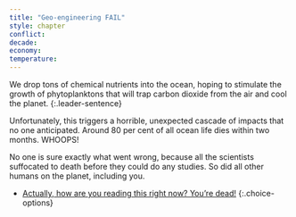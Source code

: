 ```yaml
---
title: "Geo-engineering FAIL"
style: chapter
conflict: 
decade: 
economy: 
temperature: 
---
```


We drop tons of chemical nutrients into the ocean, hoping to stimulate the growth of phytoplanktons that will trap carbon dioxide from the air and cool the planet.
{:.leader-sentence}

Unfortunately, this triggers a horrible, unexpected cascade of impacts that no one anticipated. Around 80 per cent of all ocean life dies within two months. WHOOPS!

No one is sure exactly what went wrong, because all the scientists suffocated to death before they could do any studies. So did all other humans on the planet, including you.

- [Actually, how are you reading this right now? You’re dead!](ending_dead.html)
{:.choice-options}
